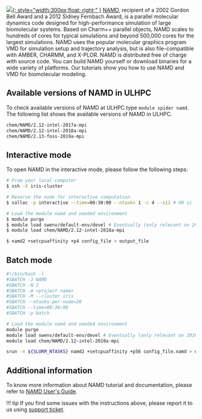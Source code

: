 [![](https://d7umqicpi7263.cloudfront.net/img/product/9615ba9a-d797-4aab-852a-e5c0bc869e44/c85079c9-c6f0-4c93-9576-4b0c7a3eaedf.png){: style="width:300px;float: right;" }](https://www.ks.uiuc.edu/Research/namd/)
[NAMD](https://www.ks.uiuc.edu/Research/namd/), recipient of a 2002 Gordon Bell Award and a 2012 Sidney Fernbach Award,
is a parallel molecular dynamics code designed for high-performance simulation
of large biomolecular systems. Based on Charm++ parallel objects,
NAMD scales to hundreds of cores for typical simulations and beyond 500,000 cores for the largest simulations.
NAMD uses the popular molecular graphics program VMD for simulation setup and
trajectory analysis, but is also file-compatible with AMBER, CHARMM, and X-PLOR.
NAMD is distributed free of charge with source code. You can build NAMD yourself or
download binaries for a wide variety of platforms.
Our tutorials show you how to use NAMD and VMD for biomolecular modeling. 

## Available versions of NAMD in ULHPC
To check available versions of NAMD at ULHPC type `module spider namd`.
The following list shows the available versions of NAMD in ULHPC.
```bash
chem/NAMD/2.12-intel-2017a-mpi
chem/NAMD/2.12-intel-2018a-mpi
chem/NAMD/2.13-foss-2019a-mpi
```

## Interactive mode
To open NAMD in the interactive mode, please follow the following steps:

```bash
# From your local computer
$ ssh -X iris-cluster

# Reserve the node for interactive computation
$ salloc -p interactive --time=00:30:00 --ntasks 1 -c 4 --x11 # OR si --x11 [...]

# Load the module namd and needed environment 
$ module purge
$ module load swenv/default-env/devel # Eventually (only relevant on 2019a software environment) 
$ module load chem/NAMD/2.12-intel-2018a-mpi

$ namd2 +setcpuaffinity +p4 config_file > output_file
```

## Batch mode
```bash
#!/bin/bash -l
#SBATCH -J NAMD
#SBATCH -N 2
#SBATCH -A <project name>
#SBATCH -M --cluster iris 
#SBATCH --ntasks-per-node=28
#SBATCH --time=00:30:00
#SBATCH -p batch

# Load the module namd and needed environment 
module purge
module load swenv/default-env/devel # Eventually (only relevant on 2019a software environment) 
module load chem/NAMD/2.12-intel-2018a-mpi

srun -n ${SLURM_NTASKS} namd2 +setcpuaffinity +p56 config_file.namd > output_file
```
## Additional information
To know more information about NAMD tutorial and documentation,
please refer to [NAMD User's Guide](https://www.ks.uiuc.edu/Research/namd/2.14/ug/).

!!! tip
    If you find some issues with the instructions above,
    please report it to us using [support ticket](https://hpc.uni.lu/support).
